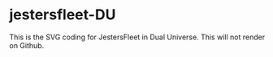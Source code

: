 # jestersfleet-DU
This is the SVG coding for JestersFleet in Dual Universe.
This will not render on Github.
